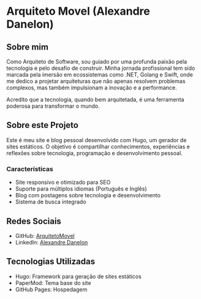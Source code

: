 # Arquiteto Movel (Alexandre Danelon)

## Sobre mim

Como Arquiteto de Software, sou guiado por uma profunda paixão pela tecnologia e pelo desafio de construir. Minha jornada profissional tem sido marcada pela imersão em ecossistemas como .NET, Golang e Swift, onde me dedico a projetar arquiteturas que não apenas resolvem problemas complexos, mas também impulsionam a inovação e a performance.

Acredito que a tecnologia, quando bem arquitetada, é uma ferramenta poderosa para transformar o mundo.

## Sobre este Projeto

Este é meu site e blog pessoal desenvolvido com Hugo, um gerador de sites estáticos. O objetivo é compartilhar conhecimentos, experiências e reflexões sobre tecnologia, programação e desenvolvimento pessoal.

### Características

- Site responsivo e otimizado para SEO
- Suporte para múltiplos idiomas (Português e Inglês)
- Blog com postagens sobre tecnologia e desenvolvimento
- Sistema de busca integrado

## Redes Sociais

- GitHub: [ArquitetoMovel](https://github.com/ArquitetoMovel)
- LinkedIn: [Alexandre Danelon](https://www.linkedin.com/in/alexandre-alves-de-l-danelon-5b734221/)

## Tecnologias Utilizadas

- Hugo: Framework para geração de sites estáticos
- PaperMod: Tema base do site
- GitHub Pages: Hospedagem
